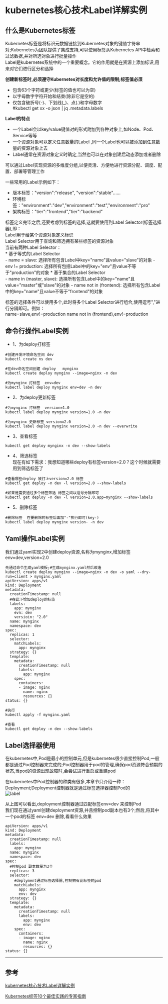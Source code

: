 # kubernetes核心技术Label详解实例
## 什么是Kubernetes标签
Kubernetes标签是将标识元数据链接到Kubernetes对象的键值字符串对;Kubernetes为团队提供了集成支持,可以使用标签从Kubernetes API中检索和过滤数据,并对所选对象进行批量操作  
Label是kubernetes系统中的一个重要概念。它的作用就是在资源上添加标识,用来对它们进行区分和选择  

**创建新标签时,必须遵守Kubernetes对长度和允许值的限制;标签值必须**  
- 包含63个字符或更少(标签的值也可以为空)
- 以字母数字字符开始和结束(除非它是空的)
- 仅包含破折号(-)、下划线(_)、点(.)和字母数字    
#kubectl get xx -o json | jq .metadata.labels 


**Label的特点**  
- 一个Label会以key/value键值对的形式附加到各种对象上,如Node、Pod、Service等等
- 一个资源对象可以定义任意数量的Label ,同一个Label也可以被添加到任意数量的资源对象上去
- Label通常在资源对象定义时确定,当然也可以在对象创建后动态添加或者删除 


可以通过Label实现资源的多维度分组,以便灵活、方便地进行资源分配、调度、配置、部署等管理工作  

一些常用的Label示例如下：  
* 版本标签："version":"release", "version":"stable"......
* 环境标签："environment":"dev","environment":"test","environment":"pro"
* 架构标签："tier":"frontend","tier":"backend"  

标签定义完毕之后,还要考虑到标签的选择,这就要使用到Label Selector(标签选择器),即：   
Label用于给某个资源对象定义标识  
Label Selector用于查询和筛选拥有某些标签的资源对象  
当前有两种Label Selector：  
    * 基于等式的Label Selector  
         - name = slave: 选择所有包含Label中key="name"且value="slave"的对象
         - env != production: 选择所有包括Label中的key="env"且value不等于"production"的对象
    * 基于集合的Label Selector  
         - name in (master, slave): 选择所有包含Label中的key="name"且value="master"或"slave"的对象
         - name not in (frontend): 选择所有包含Label中的key="name"且value不等于"frontend"的对象  

标签的选择条件可以使用多个,此时将多个Label Selector进行组合,使用逗号","进行分隔即可。例如：  
name=slave,env!=production
name not in (frontend),env!=production

## 命令行操作Label实例
- 1、为deploy打标签  
```
#创建开发环境命名空间 dev
kubectl create ns dev

#在dev命名空间创建 deploy   mynginx
kubectl create deploy mynginx --image=nginx -n dev

#为mynginx 打标签  env=dev
kubectl label deploy mynginx env=dev -n dev
```
- 2、为deploy更新标签  
```
#为mynginx 打标签  version=1.0
kubectl label deploy mynginx version=1.0 -n dev

#为mynginx 更新标签 version=2.0
kubectl label deploy mynginx version=2.0 -n dev --overwrite
```
- 3、查看标签  
```
kubectl get deploy mynginx -n dev --show-labels
```
- 4、筛选标签  
现在有如下需求：我想知道哪些deploy有标签version=2.0？这个时候就需要用到筛选标签了   
```
#查看哪些deploy 被打上version=2.0 标签
kubectl get deploy -n dev -l version=2.0 --show-labels

#如果是需要通过多个标签筛选 标签之间以逗号分隔即可
kubectl get deploy -n dev -l version=2.0,app=mynginx --show-labels
```
- 5、删除标签  
```
#删除标签  在要删除的标签后面加"-"执行即可(key-)
kubectl label deploy mynginx version- -n dev
```
## Yaml操作Label实例

我们通过yaml实现2中创建deploy资源,名称为mynginx,增加标签 env=dev,version=2.0  
```
先通过命令生成yaml模板;#生成mynginx.yaml然后改造
kubectl create deploy mynginx --image=nginx -n dev -o yaml --dry-run=client > mynginx.yaml
apiVersion: apps/v1
kind: Deployment
metadata:
  creationTimestamp: null
  #在此下增加deploy的标签
  labels:
    app: mynginx
    evn: dev
    versioin: "2.0"
  name: mynginx
  namespace: dev
spec:
  replicas: 1
  selector:
    matchLabels:
      app: mynginx
  strategy: {}
  template:
    metadata:
      creationTimestamp: null
      labels:
        app: mynginx
    spec:
      containers:
      - image: nginx
        name: nginx
        resources: {}
status: {}

#执行
kubectl apply -f mynginx.yaml

#查看
kubectl get deploy -n dev --show-labels
```
## Label选择器使用
在kubernetes中,Pod是最小的控制单元,但是kubernetes很少直接控制Pod,一般都是通过Pod控制器来完成的;Pod控制器用于pod的管理,确保pod资源符合预期的状态,当pod的资源出现故障时,会尝试进行重启或重建pod  

在kubernetes中Pod控制器的种类有很多,本章节只介绍一种：Deployment;Deployment控制器就是通过标签选择器控制Pod的  
![label](https://p3-sign.toutiaoimg.com/tos-cn-i-qvj2lq49k0/5a0d6972d37c4e57b45c0fd5101810e0~noop.image?_iz=58558&from=article.pc_detail&x-expires=1680224654&x-signature=WVQRkWK6IT68uxENSC%2F0%2Fr00TIw%3D)  

从上图可以看出,deployment控制器通过匹配标签env=dev 来控制Pod  
我们现在通过yaml创建deployment资源,并且控制pod副本也有3个;然后,将其中一个pod的标签 env=dev 删除,看看什么效果  
```
apiVersion: apps/v1
kind: Deployment
metadata:
  creationTimestamp: null
  labels:
    app: mynginx
  name: mynginx
  namespace: dev
spec:
  #控制pod 副本数量为3个
  replicas: 3
  selector:
    #deplyment通过标签选择器,控制拥有此标签的pod
    matchLabels:
      app: mynginx
      env: dev
  strategy: {}
  template:
    metadata:
      creationTimestamp: null
      labels:
        app: mynginx
        env: dev
    spec:
      containers:
      - image: nginx
        name: nginx
        resources: {}
status: {}

```





---
## 参考
[kubernetes核心技术Label详解实例](https://www.toutiao.com/article/7211480372813791782/)  

[Kubernetes标签10个最佳实践的专家指南](https://www.toutiao.com/article/7183134536300020264/)  
 
 
